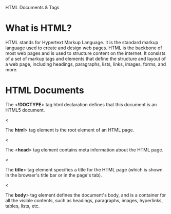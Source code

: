 HTML Documents & Tags

<h1>What is HTML?</h1>
    <p>HTML stands for Hypertext Markup Language. It is the standard markup language used to create and design web pages. HTML is the backbone of most web pages and is used to structure content on the internet. It consists of a set of markup tags and elements that define the structure and layout of a web page, including headings, paragraphs, lists, links, images, forms, and more.</p>
 
 <h1>HTML Documents</h1>
 <p>The <<b>!DOCTYPE</b>> tag html declaration defines that this document is an HTML5 document.</p>
    <<p>The <b>html</b>> tag element is the root element of an HTML page.</p>
    <<p>The <<b>head</b>> tag element contains meta information about the HTML page.</p> 
    <<p>The <b>title</b>> tag element specifies a title for the HTML page (which is shown in the browser's title bar or in the page's tab).</p>
    <<p>The <b>body</b>> tag element defines the document's body, and is a container for all the visible contents, such as headings, paragraphs, images, hyperlinks, tables, lists, etc.</p>

    


